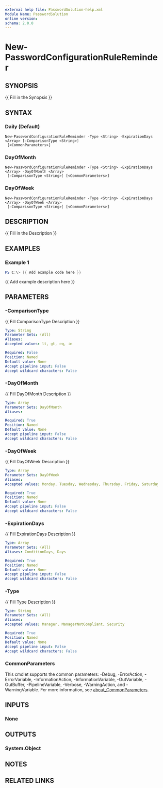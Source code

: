 ```yaml
---
external help file: PasswordSolution-help.xml
Module Name: PasswordSolution
online version:
schema: 2.0.0
---
```


# New-PasswordConfigurationRuleReminder

## SYNOPSIS
{{ Fill in the Synopsis }}

## SYNTAX

### Daily (Default)
```
New-PasswordConfigurationRuleReminder -Type <String> -ExpirationDays <Array> [-ComparisonType <String>]
 [<CommonParameters>]
```

### DayOfMonth
```
New-PasswordConfigurationRuleReminder -Type <String> -ExpirationDays <Array> -DayOfMonth <Array>
 [-ComparisonType <String>] [<CommonParameters>]
```

### DayOfWeek
```
New-PasswordConfigurationRuleReminder -Type <String> -ExpirationDays <Array> -DayOfWeek <Array>
 [-ComparisonType <String>] [<CommonParameters>]
```

## DESCRIPTION
{{ Fill in the Description }}

## EXAMPLES

### Example 1
```powershell
PS C:\> {{ Add example code here }}
```

{{ Add example description here }}

## PARAMETERS

### -ComparisonType
{{ Fill ComparisonType Description }}

```yaml
Type: String
Parameter Sets: (All)
Aliases:
Accepted values: lt, gt, eq, in

Required: False
Position: Named
Default value: None
Accept pipeline input: False
Accept wildcard characters: False
```

### -DayOfMonth
{{ Fill DayOfMonth Description }}

```yaml
Type: Array
Parameter Sets: DayOfMonth
Aliases:

Required: True
Position: Named
Default value: None
Accept pipeline input: False
Accept wildcard characters: False
```

### -DayOfWeek
{{ Fill DayOfWeek Description }}

```yaml
Type: Array
Parameter Sets: DayOfWeek
Aliases:
Accepted values: Monday, Tuesday, Wednesday, Thursday, Friday, Saturday, Sunday

Required: True
Position: Named
Default value: None
Accept pipeline input: False
Accept wildcard characters: False
```

### -ExpirationDays
{{ Fill ExpirationDays Description }}

```yaml
Type: Array
Parameter Sets: (All)
Aliases: ConditionDays, Days

Required: True
Position: Named
Default value: None
Accept pipeline input: False
Accept wildcard characters: False
```

### -Type
{{ Fill Type Description }}

```yaml
Type: String
Parameter Sets: (All)
Aliases:
Accepted values: Manager, ManagerNotCompliant, Security

Required: True
Position: Named
Default value: None
Accept pipeline input: False
Accept wildcard characters: False
```

### CommonParameters
This cmdlet supports the common parameters: -Debug, -ErrorAction, -ErrorVariable, -InformationAction, -InformationVariable, -OutVariable, -OutBuffer, -PipelineVariable, -Verbose, -WarningAction, and -WarningVariable. For more information, see [about_CommonParameters](http://go.microsoft.com/fwlink/?LinkID=113216).

## INPUTS

### None

## OUTPUTS

### System.Object
## NOTES

## RELATED LINKS
